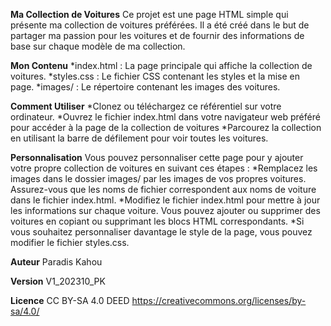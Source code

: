**Ma Collection de Voitures** 
Ce projet est une page HTML simple qui présente ma collection de voitures préférées. Il a été créé dans le but de partager ma passion pour les voitures et de fournir des informations de base sur chaque modèle de ma collection.

**Mon Contenu**
*index.html : La page principale qui affiche la collection de voitures.
*styles.css : Le fichier CSS contenant les styles et la mise en page.
*images/ : Le répertoire contenant les images des voitures.

**Comment Utiliser**
*Clonez ou téléchargez ce référentiel sur votre ordinateur.
*Ouvrez le fichier index.html dans votre navigateur web préféré pour accéder à la page de la collection de voitures
*Parcourez la collection en utilisant la barre de défilement pour voir toutes les voitures.

**Personnalisation**
Vous pouvez personnaliser cette page pour y ajouter votre propre collection de voitures en suivant ces étapes :
*Remplacez les images dans le dossier images/ par les images de vos propres voitures. Assurez-vous que les noms de fichier correspondent aux noms de voiture dans le fichier index.html.
*Modifiez le fichier index.html pour mettre à jour les informations sur chaque voiture. Vous pouvez ajouter ou supprimer des voitures en copiant ou supprimant les blocs HTML correspondants.
*Si vous souhaitez personnaliser davantage le style de la page, vous pouvez modifier le fichier styles.css.

**Auteur**
Paradis Kahou

**Version**
V1_202310_PK

**Licence**
CC BY-SA 4.0 DEED
https://creativecommons.org/licenses/by-sa/4.0/
